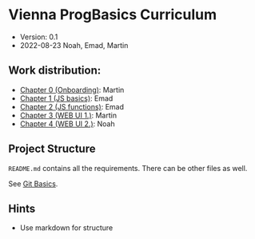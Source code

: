# Vienna ProgBasics Curriculum

* Version: 0.1
* 2022-08-23 Noah, Emad, Martin


## Work distribution:
* [Chapter 0 (Onboarding)](chapter0/README.md): Martin
* [Chapter 1 (JS basics)](chapter1/README.md): Emad
* [Chapter 2 (JS functions)](chapter2/README.md): Emad
* [Chapter 3 (WEB UI 1.)](chapter3/README.md): Martin
* [Chapter 4 (WEB UI 2.)](chapter4/README): Noah

## Project Structure

`README.md` contains all the requirements. There can be other files as well.

See [Git Basics](chapter1/gitBasics/). 

## Hints
* Use markdown for structure